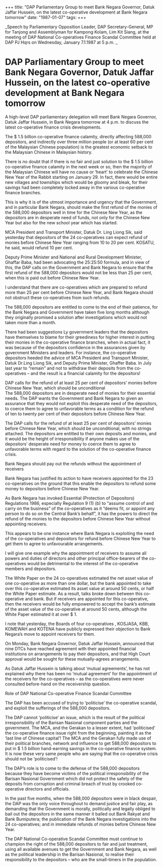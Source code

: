 +++ 
title: "DAP Parliamentary Group to meet Bank Negara Governor, Datuk Jaffar Hussein, on the latest co-operative development at Bank Negara tomorrow"
date: "1987-01-07"
tags:
+++

_Speech by Parliamentary Opposition Leader, DAP Secretary-General, MP for Tanjong and Assemblyman for Kampong Kolam, Lim Kit Siang, at the meeting of DAP National Co-operatives Finance Scandal Committee held at DAP PJ Hqrs on Wednesday, January 7.1.1987 at 5 p.m.	_	  

# DAP Parliamentary Group to meet Bank Negara Governor, Datuk Jaffar Hussein, on the latest co-operative development at Bank Negara tomorrow										  

A high-level DAP parliamentary delegation will meet Bank Negara Governor, Datuk Jaffar Hussein, in Bank Negara tomorrow at 4 p.m. to discuss the latest co-operative finance crisis developments.</u>

The $ 1.5 billion co-operative finance calamity, directly affecting 588,000 depositors, and indirectly over three million people (or at least 60 per cent of the Malaysian Chinese population) is the greatest economic setback to the Malaysian Chinese in Malaysian history.

There is no doubt that if there is no fair and just solution to the $ 1.5 billion co-operative finance calamity in the next week or so, then the majority of the Malaysian Chinese will have no cause or ‘heart’ to celebrate the Chinese New Year of the Rabbit starting on January 29. In fact, there would be entire new villages and townships which would be gloomy and bleak, for their savings had been completely locked away in the various co-operative finance branches.

This is why it is of the utmost importance and urgency that the Government, and in particular Bank Negara, should make the first refund of the monies of the 588,000 depositors well in time for the Chinese New Year, as the depositors are in desperate need of funds, not only for the Chinese New Year but also for the new school year which has started.

MCA President and Transport Minister, Datuk Dr. Ling Liong Sik, said yesterday that depositors of the 24 co-operatives can expect refund of monies before Chinese New Year ranging from 10 to 20 per cent. KOSATU, he said, would refund 10 per cent.

Deputy Prime Minister and National and Rural Development Minister, Ghaffar Baba, had been advocating the 25:25:50 formula, and in view of this, the DAP calls on the Government and Bank Negara to ensure that the first refund of the 588,000 depositors would not be less than 25 per cent, when this is paid out before Chinese New Year.

I understand that there are co-operatives which are prepared to refund more than 25 per cent before Chinese New Year, and Bank Negara should not obstruct these co-operatives from such refunds.

The 588,000 depositors are entitled to come to the end of their patience, for the Bank Negara and Government have taken five long months although they originally promised a solution after investigations which would not taken more than a month.

There had been suggestions Ly government leaders that the depositors have themselves to blame for their greediness for higher interest in putting their monies in the co-operative finance branches, when in actual fact, it was because of the depositors confidence in the assurances given by government Ministers and leaders. For instance, the co-operative depositors heeded the advice of MCA President and Transport Minister, Datuk Dr.Ling Liong Sik, and Deputy Prime Minister, Ghaffer Baba. In July last year to “remain” and not to withdraw their deposits from the co-operatives – and the result is a financial calamity for the depositors!

DAP calls for the refund of at least 25 per cent of depositors’ monies before Chinese New Year, which should be unconditional																  
The 588,000 depositors are in desperate need of monies for their essential needs. The DAP wants the Government and Bank Negara to given an assurance that they would not exploit this desperate need of the depositors, to coerce them to agree to unfavorable terms as a condition for the refund of ten to twenty per cent of their depositors before Chinese New Year.

The DAP calls for the refund of at least 25 per cent of depositors’ monies before Chinese New Year, which should be unconditional, with no strings attached. The depositors are entitled to their own deposits and monies, and it would be the height of irresponsibility if anyone makes use of the depositors’ desperate need for money to coerce them to agree to unfavorable terms with regard to the solution of the co-operative finance crisis.

Bank Negara should pay out the refunds without the appointment of receivers

Bank Negara has justified its action to have receivers appointed for the 23 co-operatives on the ground that this enable the depositors to refund some money to depositors before Chinese New Year.

As Bank Negara has invoked Essential (Protection of Depositors) Regulations 1986, especially Regulation 9 (1) (b) to “assume control of and carry on the business” of the co-operatives as it “deems fit, or appoint any person to do so on the Central Bank’s behalf”, it has the powers to direct the refund of the monies to the depositors before Chinese New Year without appointing receivers.

This appears to be one instance where Bank Negara is exploiting the need of the co-operatives and depositors for refund before Chinese New Year to get them to agree to unfavourable arrangements.

I will give one example why the appointment of receivers to assume all powers and duties of directors and other principal office-bearers of the co-operatives would be detrimental to the interest of the co-operative members and depositors.

The White Paper on the 24 co-operatives estimated the net asset value of one co-operative as more than one dollar, but the bank appointed to take over this co-operative estimated its asset value at around 50 cents, or half the White Paper estimate. As a result, talks broke down between this co-operative and bank. But if receivers are appointed for this co-operative, then the receivers would be fully empowered to accept the bank’s estimate of the asset value of the co-operative at around 50 cents, although the White Paper estimated it at over $ 1.

I note that yesterday, the Boards of four co-operatives , KOSJASA, KBB, KOMEWAH and KOTENA have publicly expressed their objection to Bank Negara’s move to appoint receivers for them.

On Monday, Bank Negara Governor, Datuk Jaffar Hussein, announced that nine DTCs have reached agreement with their appointed financial institutions on arrangements to pay their depositors, and that High Court approval would be sought for these mutually-agrees arrangements.

As Datuk Jaffar Hussein is talking about ‘mutual agreements’, he has not explained why there has been no ‘mutual agreement’ for the appointment of the receivers for the co-operatives – as the co-operatives were never consulted before-hand on the receivership question.

Role of DAP National Co-operative Finance Scandal Committee

The DAP has been accused of trying to ‘politicise’ the co-operative scandal, and exploit the sufferings of the 588,000 depositors. 

The DAP cannot ‘politicise’ an issue, which is the result of the political irresponsibility of the Barisan Nasional component parties and the government. The MCA, and the Gerakan to a lesser extent, had ‘politicised’ the co-operative finance issue right from the beginning, painting it as the ‘last line of Chinese capital’! The MCA and the Gerakan fully made use of their political branches, network and influence to get 588,000 depositors to put in $ 1.5 billion hand-earning savings in the co-operative finance system. It is now these very same people who are saying that the co-operative crisis should not be ‘politicised’!

The DAP’s role is to come to the defense of the 588,000 depositors because they have become victims of the political irresponsibility of the Barisan Nasional Government which did not protect the safety of the deposits from corruption and criminal breach of trust by crooked co-operative directors and officials.

In the past five months, when the 588,000 depositors were in black despair, the DAP was the only voice throughout to demand justice and fair play, as demanding that the Government is morally, politically and legally obliged to bail out the depositors in the same manner it bailed out Bank Rakyat and Bank Bumiputera; the publication of the Bank Negara investigations into the 24 co-operatives; and in immediate refunds of monies before Chinese New Year.

The DAP National Co-operative Scandal Committee must continue to champion the right of the 588,000 depositors to fair and just treatment, using all available avenues to get the Government and Bank Negara, as well as the political leadership in the Barisan Nasional, to realise their responsibility to the depositors – who are the small-timers in the population.
 

